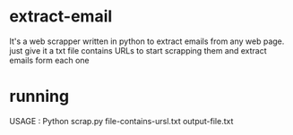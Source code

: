 # extract-email
It's a web scrapper written in python to extract emails from any web page.
just give it a txt file contains URLs to start scrapping them and extract emails form each one

# running
USAGE : Python scrap.py file-contains-ursl.txt output-file.txt
